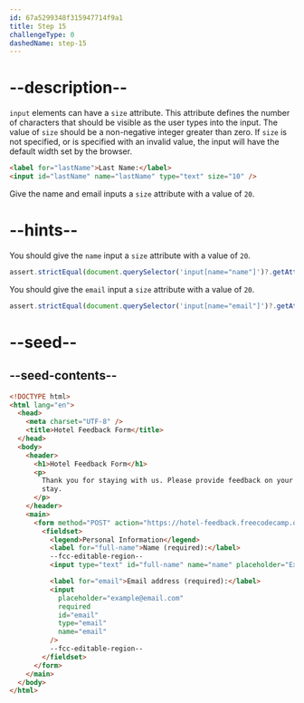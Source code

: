 ```yaml
---
id: 67a5299348f315947714f9a1
title: Step 15
challengeType: 0
dashedName: step-15
---
```


# --description--

`input` elements can have a `size` attribute. This attribute defines the number of characters that should be visible as the user types into the input. The value of `size` should be a non-negative integer greater than zero. If `size` is not specified, or is specified with an invalid value, the input will have the default width set by the browser.

```html
<label for="lastName">Last Name:</label>
<input id="lastName" name="lastName" type="text" size="10" />
```

Give the name and email inputs a `size` attribute with a value of `20`.


# --hints--

You should give the `name` input a `size` attribute with a value of `20`.

```js
assert.strictEqual(document.querySelector('input[name="name"]')?.getAttribute('size'), '20');
```

You should give the `email` input a `size` attribute with a value of `20`.

```js
assert.strictEqual(document.querySelector('input[name="email"]')?.getAttribute('size'), '20');
```


# --seed--

## --seed-contents--

```html
<!DOCTYPE html>
<html lang="en">
  <head>
    <meta charset="UTF-8" />
    <title>Hotel Feedback Form</title>
  </head>
  <body>
    <header>
      <h1>Hotel Feedback Form</h1>
      <p>
        Thank you for staying with us. Please provide feedback on your recent
        stay.
      </p>
    </header>
    <main>
      <form method="POST" action="https://hotel-feedback.freecodecamp.org">
        <fieldset>
          <legend>Personal Information</legend>
          <label for="full-name">Name (required):</label>
          --fcc-editable-region--
          <input type="text" id="full-name" name="name" placeholder="Ex. John Doe" required>

          <label for="email">Email address (required):</label>
          <input
            placeholder="example@email.com"
            required
            id="email"
            type="email"
            name="email"
          />
          --fcc-editable-region--
        </fieldset>
      </form>
    </main>
  </body>
</html>
```
